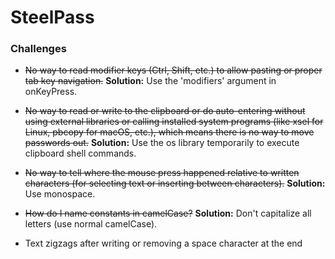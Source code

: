 # SteelPass

### Challenges
- ~~No way to read modifier keys (Ctrl, Shift, etc.) to allow pasting or proper tab key navigation.~~
**Solution:** Use the 'modifiers' argument in onKeyPress.

- ~~No way to read or write to the clipboard or do auto-entering without using external libraries or calling installed system programs (like xsel for Linux, pbcopy for macOS, etc.), which means there is no way to move passwords out.~~
**Solution:** Use the os library temporarily to execute clipboard shell commands.

- ~~No way to tell where the mouse press happened relative to written characters (for selecting text or inserting between characters).~~
**Solution:** Use monospace.

- ~~How do I name constants in camelCase?~~
**Solution:** Don't capitalize all letters (use normal camelCase).

- Text zigzags after writing or removing a space character at the end